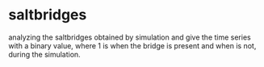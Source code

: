# saltbridges
analyzing the saltbridges obtained by simulation and give the time series with a binary value, where 1 is when the bridge is present and  when is not, during the simulation.
